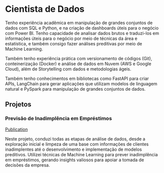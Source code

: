 # Cientista de Dados
Tenho experiência acadêmica em manipulação de grandes conjuntos de dados com SQL e Python, e na criação de dashboards úteis para o negócio com Power BI. Tenho capacidade de analisar dados brutos e traduzi-los em informações úteis para o negócio por meio de técnicas da área e estatística, e também consigo fazer análises preditivas por meio de Machine Learning.

Também tenho experiência prática com versionamento de códigos (Git), conteinerização (Docker) e análise de dados em Nuvem (AWS e Google Cloud), além de Storytelling com dados e metodologias ágeis.

Também tenho conhecimentos em bibliotecas como FastAPI para criar APIs, LangChain para gerar aplicações que utilizam modelos de linguagem natural e PySpark para manipulação de grandes conjuntos de dados.

## Projetos
### Previsão de Inadimplência em Empréstimos
[Publication](https://medium.com/@patricksilvalessa5/projeto-previsão-de-inadimplência-089ab3141c13)

Neste projeto, conduzi todas as etapas de análise de dados, desde a exploração inicial e limpeza de uma base com informações de clientes inadimplentes até o desenvolvimento e implementação de modelos preditivos. Utilizei técnicas de Machine Learning para prever inadimplência em empréstimos, gerando insights valiosos para apoiar a tomada de decisões da empresa.
